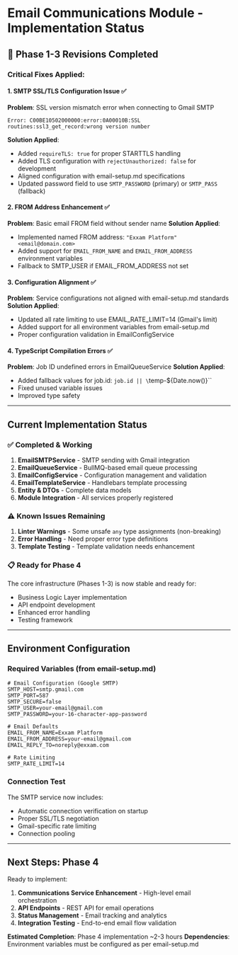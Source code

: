 # Email Communications Module - Implementation Status

## **🔧 Phase 1-3 Revisions Completed**

### **Critical Fixes Applied:**

#### **1. SMTP SSL/TLS Configuration Issue** ✅

**Problem**: SSL version mismatch error when connecting to Gmail SMTP

```
Error: C00BE10502000000:error:0A00010B:SSL routines:ssl3_get_record:wrong version number
```

**Solution Applied**:

- Added `requireTLS: true` for proper STARTTLS handling
- Added TLS configuration with `rejectUnauthorized: false` for development
- Aligned configuration with email-setup.md specifications
- Updated password field to use `SMTP_PASSWORD` (primary) or `SMTP_PASS` (fallback)

#### **2. FROM Address Enhancement** ✅

**Problem**: Basic email FROM field without sender name
**Solution Applied**:

- Implemented named FROM address: `"Exxam Platform" <email@domain.com>`
- Added support for `EMAIL_FROM_NAME` and `EMAIL_FROM_ADDRESS` environment variables
- Fallback to SMTP_USER if EMAIL_FROM_ADDRESS not set

#### **3. Configuration Alignment** ✅

**Problem**: Service configurations not aligned with email-setup.md standards
**Solution Applied**:

- Updated all rate limiting to use EMAIL_RATE_LIMIT=14 (Gmail's limit)
- Added support for all environment variables from email-setup.md
- Proper configuration validation in EmailConfigService

#### **4. TypeScript Compilation Errors** ✅

**Problem**: Job ID undefined errors in EmailQueueService
**Solution Applied**:

- Added fallback values for job.id: `job.id || \`temp-${Date.now()}\``
- Fixed unused variable issues
- Improved type safety

---

## **Current Implementation Status**

### **✅ Completed & Working**

1. **EmailSMTPService** - SMTP sending with Gmail integration
2. **EmailQueueService** - BullMQ-based email queue processing
3. **EmailConfigService** - Configuration management and validation
4. **EmailTemplateService** - Handlebars template processing
5. **Entity & DTOs** - Complete data models
6. **Module Integration** - All services properly registered

### **⚠️ Known Issues Remaining**

1. **Linter Warnings** - Some unsafe `any` type assignments (non-breaking)
2. **Error Handling** - Need proper error type definitions
3. **Template Testing** - Template validation needs enhancement

### **📋 Ready for Phase 4**

The core infrastructure (Phases 1-3) is now stable and ready for:

- Business Logic Layer implementation
- API endpoint development
- Enhanced error handling
- Testing framework

---

## **Environment Configuration**

### **Required Variables** (from email-setup.md)

```env
# Email Configuration (Google SMTP)
SMTP_HOST=smtp.gmail.com
SMTP_PORT=587
SMTP_SECURE=false
SMTP_USER=your-email@gmail.com
SMTP_PASSWORD=your-16-character-app-password

# Email Defaults
EMAIL_FROM_NAME=Exxam Platform
EMAIL_FROM_ADDRESS=your-email@gmail.com
EMAIL_REPLY_TO=noreply@exxam.com

# Rate Limiting
SMTP_RATE_LIMIT=14
```

### **Connection Test**

The SMTP service now includes:

- Automatic connection verification on startup
- Proper SSL/TLS negotiation
- Gmail-specific rate limiting
- Connection pooling

---

## **Next Steps: Phase 4**

Ready to implement:

1. **Communications Service Enhancement** - High-level email orchestration
2. **API Endpoints** - REST API for email operations
3. **Status Management** - Email tracking and analytics
4. **Integration Testing** - End-to-end email flow validation

**Estimated Completion**: Phase 4 implementation ~2-3 hours
**Dependencies**: Environment variables must be configured as per email-setup.md
